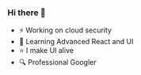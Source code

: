 ### Hi there 👋

- ⚡ Working on cloud security
- 🌱 Learning Advanced React and UI 
- :star: I make UI alive
- :mag: Professional Googler
